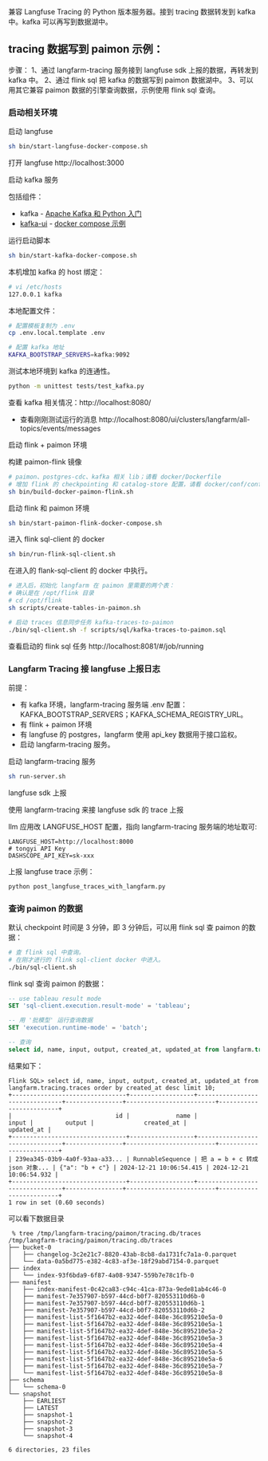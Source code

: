 兼容 Langfuse Tracing 的 Python 版本服务器。接到 tracing 数据转发到 kafka 中。kafka 可以再写到数据湖中。

## tracing 数据写到 paimon 示例：

步骤：
1、通过 langfarm-tracing 服务接到 langfuse sdk 上报的数据，再转发到 kafka 中。
2、通过 flink sql 把 kafka 的数据写到 paimon 数据湖中。
3、可以用其它兼容 paimon 数据的引擎查询数据，示例使用 flink sql 查询。

### 启动相关环境

启动 langfuse
```bash
sh bin/start-langfuse-docker-compose.sh
```

打开 langfuse http://localhost:3000

启动 kafka 服务

包括组件：
* kafka - [Apache Kafka 和 Python 入门](https://developer.confluent.io/get-started/python/)
* [kafka-ui](https://github.com/provectus/kafka-ui) - [docker compose 示例](https://docs.kafka-ui.provectus.io/configuration/compose-examples)

运行启动脚本

```bash
sh bin/start-kafka-docker-compose.sh
```

本机增加 kafka 的 host 绑定：
```bash
# vi /etc/hosts
127.0.0.1 kafka
```

本地配置文件：
```bash
# 配置模板复制为 .env
cp .env.local.template .env

# 配置 kafka 地址
KAFKA_BOOTSTRAP_SERVERS=kafka:9092
```

测试本地环境到 kafka 的连通性。
```bash
python -m unittest tests/test_kafka.py
```

查看 kafka 相关情况：http://localhost:8080/
* 查看刚刚测试运行的消息 http://localhost:8080/ui/clusters/langfarm/all-topics/events/messages

启动 flink + paimon 环境

构建 paimon-flink 镜像
```bash
# paimon、postgres-cdc、kafka 相关 lib；请看 docker/Dockerfile
# 增加 flink 的 checkpointing 和 catalog-store 配置，请看 docker/conf/config.yaml
sh bin/build-docker-paimon-flink.sh
```

启动 flink 和 paimon 环境
```bash
sh bin/start-paimon-flink-docker-compose.sh
```

进入 flink sql-client 的 docker
```bash
sh bin/run-flink-sql-client.sh
```

在进入的 flank-sql-client 的 docker 中执行。
```bash
# 进入后，初始化 langfarm 在 paimon 里需要的两个表：
# 确认是在 /opt/flink 目录
# cd /opt/flink
sh scripts/create-tables-in-paimon.sh

# 启动 traces 信息同步任务 kafka-traces-to-paimon
./bin/sql-client.sh -f scripts/sql/kafka-traces-to-paimon.sql
```

查看启动的 flink sql 任务 http://localhost:8081/#/job/running


### Langfarm Tracing 接 langfuse 上报日志

前提：
* 有 kafka 环境，langfarm-tracing 服务端 .env 配置：KAFKA_BOOTSTRAP_SERVERS；KAFKA_SCHEMA_REGISTRY_URL。
* 有 flink + paimon 环境
* 有 langfuse 的 postgres，langfarm 使用 api_key 数据用于接口监权。
* 启动 langfarm-tracing 服务。

启动 langfarm-tracing 服务
```bash
sh run-server.sh
```

langfuse sdk 上报

使用 langfarm-tracing 来接 langfuse sdk 的 trace 上报

llm 应用改 LANGFUSE_HOST 配置，指向 langfarm-tracing 服务端的地址取可:
```dotenv
LANGFUSE_HOST=http://localhost:8000
# tongyi API Key
DASHSCOPE_API_KEY=sk-xxx
```

上报 langfuse trace 示例：
```bash
python post_langfuse_traces_with_langfarm.py
```

### 查询 paimon 的数据

默认 checkpoint 时间是 3 分钟，即 3 分钟后，可以用 flink sql 查 paimon 的数据：
```bash
# 查 flink sql 中查询。
# 在刚才进行的 flink sql-client docker 中进入。
./bin/sql-client.sh
```

flink sql 查询 paimon 的数据：
```sql
-- use tableau result mode
SET 'sql-client.execution.result-mode' = 'tableau';

-- 用 '批模型' 运行查询数据
SET 'execution.runtime-mode' = 'batch';

-- 查询
select id, name, input, output, created_at, updated_at from langfarm.tracing.traces order by created_at desc limit 10;
```

结果如下：
```console
Flink SQL> select id, name, input, output, created_at, updated_at from langfarm.tracing.traces order by created_at desc limit 10;
+--------------------------------+------------------+--------------------------------+----------------+-------------------------+-------------------------+
|                             id |             name |                          input |         output |              created_at |              updated_at |
+--------------------------------+------------------+--------------------------------+----------------+-------------------------+-------------------------+
| 239ea345-03b9-4a0f-93aa-a33... | RunnableSequence | 把 a = b + c 转成 json 对象... | {"a": "b + c"} | 2024-12-21 10:06:54.415 | 2024-12-21 10:06:54.932 |
+--------------------------------+------------------+--------------------------------+----------------+-------------------------+-------------------------+
1 row in set (0.60 seconds)
```

可以看下数据目录
```console
 % tree /tmp/langfarm-tracing/paimon/tracing.db/traces
/tmp/langfarm-tracing/paimon/tracing.db/traces
├── bucket-0
│   ├── changelog-3c2e21c7-8820-43ab-8cb8-da1731fc7a1a-0.parquet
│   └── data-0a5bd775-e382-4c83-af3e-18f29abd7154-0.parquet
├── index
│   └── index-93f6bda9-6f87-4a08-9347-559b7e78c1fb-0
├── manifest
│   ├── index-manifest-0c42ca83-c94c-41ca-873a-9ede81ab4c46-0
│   ├── manifest-7e357907-b597-44cd-b0f7-820553110d6b-0
│   ├── manifest-7e357907-b597-44cd-b0f7-820553110d6b-1
│   ├── manifest-7e357907-b597-44cd-b0f7-820553110d6b-2
│   ├── manifest-list-5f1647b2-ea32-4def-848e-36c895210e5a-0
│   ├── manifest-list-5f1647b2-ea32-4def-848e-36c895210e5a-1
│   ├── manifest-list-5f1647b2-ea32-4def-848e-36c895210e5a-2
│   ├── manifest-list-5f1647b2-ea32-4def-848e-36c895210e5a-3
│   ├── manifest-list-5f1647b2-ea32-4def-848e-36c895210e5a-4
│   ├── manifest-list-5f1647b2-ea32-4def-848e-36c895210e5a-5
│   ├── manifest-list-5f1647b2-ea32-4def-848e-36c895210e5a-6
│   ├── manifest-list-5f1647b2-ea32-4def-848e-36c895210e5a-7
│   └── manifest-list-5f1647b2-ea32-4def-848e-36c895210e5a-8
├── schema
│   └── schema-0
└── snapshot
    ├── EARLIEST
    ├── LATEST
    ├── snapshot-1
    ├── snapshot-2
    ├── snapshot-3
    └── snapshot-4

6 directories, 23 files
```

